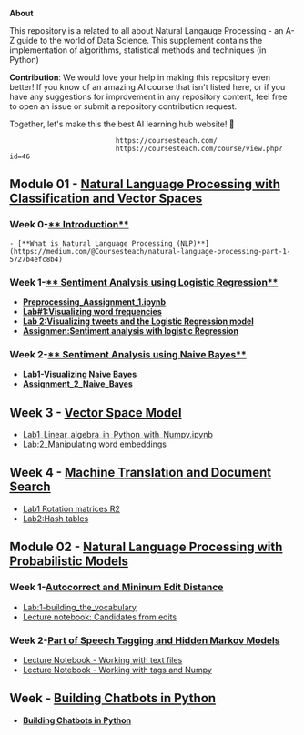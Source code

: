 **About**

This repository is a related to all about Natural Langauge Processing - an A-Z guide to the world of Data Science. This supplement contains the implementation of algorithms, statistical methods and techniques (in Python) 

**Contribution**: We would love your help in making this repository  even better! If you know of an amazing AI course that isn't listed here, or if you have any suggestions for improvement in any repository content, feel free to open an issue or submit a repository contribution request.

Together, let's make this the best AI learning hub website! 🚀

                              https://coursesteach.com/
                              https://coursesteach.com/course/view.php?id=46

## Module 01  - [Natural Language Processing with Classification and Vector Spaces](https://github.com/hussain0048/Natural-language-processing/tree/main/Natural%20Language%20Processing%20with%20Classification%20and%20Vector%20Spaces)
### Week 0-[** Introduction**]()
    - [**What is Natural Language Processing (NLP)**](https://medium.com/@Coursesteach/natural-language-processing-part-1-5727b4efc8b4)
### Week 1-[** Sentiment Analysis using Logistic Regression**]()
   - [**Preprocessing_Aassignment_1.ipynb**](https://github.com/hussain0048/Natural-language-processing/blob/main/Preprocessing_Aassignment_1.ipynb)
  - [**Lab#1:Visualizing word frequencies**](https://github.com/hussain0048/Natural-language-processing/blob/main/Visualizing_word_frequencies.ipynb)
  - [**Lab 2:Visualizing tweets and the Logistic Regression model**](https://github.com/hussain0048/Natural-language-processing/blob/main/Visualizing_tweets_and_the_Logistic_Regression_model_ipynb.ipynb)
  - [**Assignmen:Sentiment analysis with logistic Regression**](https://github.com/hussain0048/Natural-language-processing/blob/main/Sentiment_analysis_with_logistic_Regression_Assignment.ipynb)
  ### Week 2-[** Sentiment Analysis using Naive Bayes**]()
  - [**Lab1-Visualizing Naive Bayes**](https://github.com/hussain0048/Natural-language-processing/blob/main/Visualizing_Naive_Bayes.ipynb)
  - [**Assignment_2_Naive_Bayes**](https://github.com/hussain0048/Natural-language-processing/blob/main/Assignment_2_Naive_Bayes.ipynb)
  
## Week 3 - [**Vector Space Model**]()
  - [Lab1_Linear_algebra_in_Python_with_Numpy.ipynb](https://github.com/hussain0048/Natural-language-processing/blob/main/Lab1_Linear_algebra_in_Python_with_Numpy.ipynb)
  - [Lab:2_Manipulating word embeddings](https://github.com/hussain0048/Natural-language-processing/blob/main/Manipulating_word_embeddings.ipynb)
 
  ## Week 4 - [**Machine Translation and Document Search**]()
  - [Lab1 Rotation matrices R2](https://github.com/hussain0048/Natural-language-processing/blob/main/Lab_Rotation_matrices_in_R2.ipynb)
  - [Lab2:Hash tables](https://github.com/hussain0048/Natural-language-processing/blob/main/Lab2_Hash_tables.ipynb)
  
 ## Module 02  - [Natural Language Processing with Probabilistic Models](https://github.com/hussain0048/Natural-language-processing/tree/main/Natural%20Language%20Processing%20with%20Classification%20and%20Vector%20Spaces)
 ### Week 1-[**Autocorrect and Mininum Edit Distance**]()
 - [Lab:1-building_the_vocabulary](https://github.com/hussain0048/Natural-language-processing/blob/main/building_the_vocabulary.ipynb)
 - [Lecture notebook: Candidates from edits](https://github.com/hussain0048/Natural-language-processing/blob/main/candidates_from_edits.ipynb)

 ### Week 2-[**Part of Speech Tagging and Hidden Markov Models**]()
  - [Lecture Notebook - Working with text files](https://github.com/hussain0048/Natural-language-processing/blob/main/Lecture_Notebook_Working_with_text_files.ipynb)
  - [Lecture Notebook - Working with tags and Numpy]()
 
## Week - [**Building Chatbots in Python**]()
  - [**Building Chatbots in Python**](https://github.com/hussain0048/Natural-language-processing/blob/main/Chatbot_using_python.ipynb)




